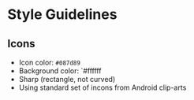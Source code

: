 # Style Guidelines

## Icons
- Icon color: `#087d89`
- Background color: `#ffffff
- Sharp (rectangle, not curved)
- Using standard set of incons from Android clip-arts
